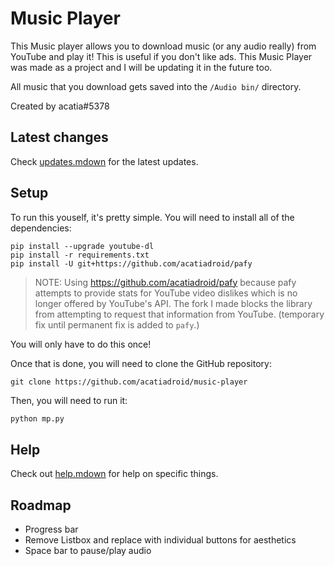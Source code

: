 # Music Player
This Music player allows you to download music (or any audio really) from YouTube and play it! This is useful if you don't like ads. This Music Player was made as a project and I will be updating it in the future too.

All music that you download gets saved into the `/Audio bin/` directory.

Created by acatia#5378

## Latest changes
Check [updates.mdown](updates.mdown) for the latest updates.


## Setup
To run this youself, it's pretty simple. You will need to install all of the dependencies:
```
pip install --upgrade youtube-dl
pip install -r requirements.txt
pip install -U git+https://github.com/acatiadroid/pafy
```
> NOTE: Using https://github.com/acatiadroid/pafy because pafy attempts to provide stats for YouTube video dislikes which is no longer offered by YouTube's API. The fork I made blocks the library from attempting to request that information from YouTube. (temporary fix until permanent fix is added to `pafy`.)

You will only have to do this once!

Once that is done, you will need to clone the GitHub repository:
```
git clone https://github.com/acatiadroid/music-player
```

Then, you will need to run it:
```py
python mp.py
```

## Help
Check out [help.mdown](help.mdown) for help on specific things.

## Roadmap
* Progress bar
* Remove Listbox and replace with individual buttons for aesthetics
* Space bar to pause/play audio
